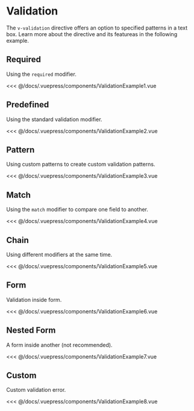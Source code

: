 # Validation

The `v-validation` directive offers an option to specified patterns in a text box. Learn more about the directive and its featureas in the following example.

## Required

Using the `required` modifier.

<validation-example-1 />

<<< @/docs/.vuepress/components/ValidationExample1.vue

## Predefined

Using the standard validation modifier.

<validation-example-2 />

<<< @/docs/.vuepress/components/ValidationExample2.vue

## Pattern

Using custom patterns to create custom validation patterns.

<validation-example-3 />

<<< @/docs/.vuepress/components/ValidationExample3.vue

## Match

Using the `match` modifier to compare one field to another.

<validation-example-4 />

<<< @/docs/.vuepress/components/ValidationExample4.vue

## Chain

Using different modifiers at the same time.

<validation-example-5 />

<<< @/docs/.vuepress/components/ValidationExample5.vue

## Form

Validation inside form.

<validation-example-6 />

<<< @/docs/.vuepress/components/ValidationExample6.vue

## Nested Form

A form inside another (not recommended).

<validation-example-7 />

<<< @/docs/.vuepress/components/ValidationExample7.vue

## Custom

Custom validation error.

<validation-example-8 />

<<< @/docs/.vuepress/components/ValidationExample8.vue
